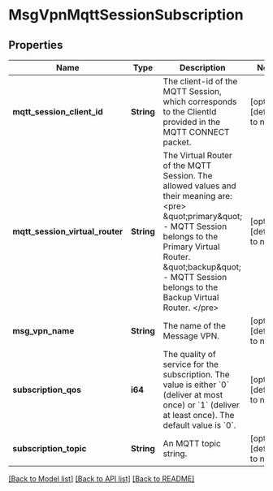 # MsgVpnMqttSessionSubscription

## Properties
Name | Type | Description | Notes
------------ | ------------- | ------------- | -------------
**mqtt_session_client_id** | **String** | The client-id of the MQTT Session, which corresponds to the ClientId provided in the MQTT CONNECT packet. | [optional] [default to null]
**mqtt_session_virtual_router** | **String** | The Virtual Router of the MQTT Session. The allowed values and their meaning are:  &lt;pre&gt; \&quot;primary\&quot; - MQTT Session belongs to the Primary Virtual Router. \&quot;backup\&quot; - MQTT Session belongs to the Backup Virtual Router. &lt;/pre&gt;  | [optional] [default to null]
**msg_vpn_name** | **String** | The name of the Message VPN. | [optional] [default to null]
**subscription_qos** | **i64** | The quality of service for the subscription. The value is either &#x60;0&#x60; (deliver at most once) or &#x60;1&#x60; (deliver at least once). The default value is &#x60;0&#x60;. | [optional] [default to null]
**subscription_topic** | **String** | An MQTT topic string. | [optional] [default to null]

[[Back to Model list]](../README.md#documentation-for-models) [[Back to API list]](../README.md#documentation-for-api-endpoints) [[Back to README]](../README.md)



